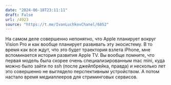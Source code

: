 ```yaml
---
date: "2024-06-18T23:11:11"
draft: False
url: /4923
source: "https://t.me/IvanLuchkovChanel/6852"
---
```


На самом деле совершенно непонятно, что Apple планирует вокруг Vision Pro и как вообще планирует развивать эту экосистему. В то время как все ждут, что это будет траектория взлета iPhone, мне вспоминается история развития Apple TV. Вы вообще помните, что первая модель была скорее очень специализированным mac mini, куда можно было зайти по ssh (после джейлбрейка, правда) и несколько лет это совершенно не выглядело перспективным устройством. А потом настало время медиаплееров для стриминговых сервисов.
